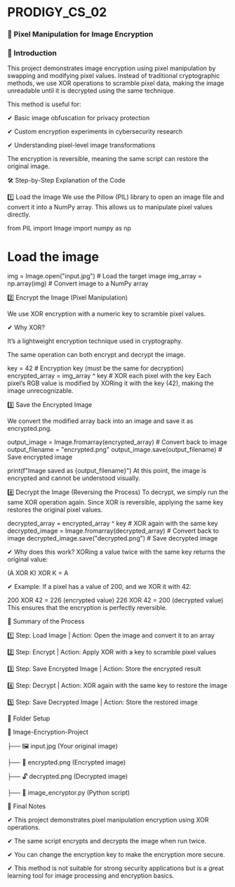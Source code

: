 # PRODIGY_CS_02
### 🔐 Pixel Manipulation for Image Encryption

### 📌 Introduction
This project demonstrates image encryption using pixel manipulation by swapping and modifying pixel values. Instead of traditional cryptographic methods, we use XOR operations to scramble pixel data, making the image unreadable until it is decrypted using the same technique.

This method is useful for:

✔ Basic image obfuscation for privacy protection

✔ Custom encryption experiments in cybersecurity research

✔ Understanding pixel-level image transformations

The encryption is reversible, meaning the same script can restore the original image.

🛠️ Step-by-Step Explanation of the Code

1️⃣ Load the Image
We use the Pillow (PIL) library to open an image file and convert it into a NumPy array.
This allows us to manipulate pixel values directly.

from PIL import Image
import numpy as np

# Load the image
img = Image.open("input.jpg")  # Load the target image
img_array = np.array(img)  # Convert image to a NumPy array

2️⃣ Encrypt the Image (Pixel Manipulation)

We use XOR encryption with a numeric key to scramble pixel values.

✔ Why XOR?

It’s a lightweight encryption technique used in cryptography.

The same operation can both encrypt and decrypt the image.

key = 42  # Encryption key (must be the same for decryption)
encrypted_array = img_array ^ key  # XOR each pixel with the key
Each pixel’s RGB value is modified by XORing it with the key (42), making the image unrecognizable.

3️⃣ Save the Encrypted Image

We convert the modified array back into an image and save it as encrypted.png.

output_image = Image.fromarray(encrypted_array)  # Convert back to image
output_filename = "encrypted.png"
output_image.save(output_filename)  # Save encrypted image

print(f"Image saved as {output_filename}")
At this point, the image is encrypted and cannot be understood visually.

4️⃣ Decrypt the Image (Reversing the Process)
To decrypt, we simply run the same XOR operation again. Since XOR is reversible, applying the same key restores the original pixel values.


decrypted_array = encrypted_array ^ key  # XOR again with the same key
decrypted_image = Image.fromarray(decrypted_array)  # Convert back to image
decrypted_image.save("decrypted.png")  # Save decrypted image

✔ Why does this work?
XORing a value twice with the same key returns the original value:

(A XOR K) XOR K = A

✔ Example:
If a pixel has a value of 200, and we XOR it with 42:


200 XOR 42 = 226  (encrypted value)
226 XOR 42 = 200  (decrypted value)
This ensures that the encryption is perfectly reversible.

📌 Summary of the Process

1️⃣ Step: Load Image		           | Action: Open the image and convert it to an array

2️⃣ Step: Encrypt	                 | Action: Apply XOR with a key to scramble pixel values

3️⃣ Step: Save Encrypted Image	     | Action: Store the encrypted result

4️⃣ Step: Decrypt                   | Action: XOR again with the same key to restore the image

5️⃣ Step: Save Decrypted Image    |   Action: Store the restored image

📂 Folder Setup

📁 Image-Encryption-Project

   ├── 🖼 input.jpg    (Your original image)

   ├── 🔐 encrypted.png (Encrypted image)

   ├── 🔓 decrypted.png (Decrypted image)

   ├── 🐍 image_encryptor.py (Python script)

📢 Final Notes

✔ This project demonstrates pixel manipulation encryption using XOR operations.

✔ The same script encrypts and decrypts the image when run twice.

✔ You can change the encryption key to make the encryption more secure.

✔ This method is not suitable for strong security applications but is a great learning tool for image processing and encryption basics.

